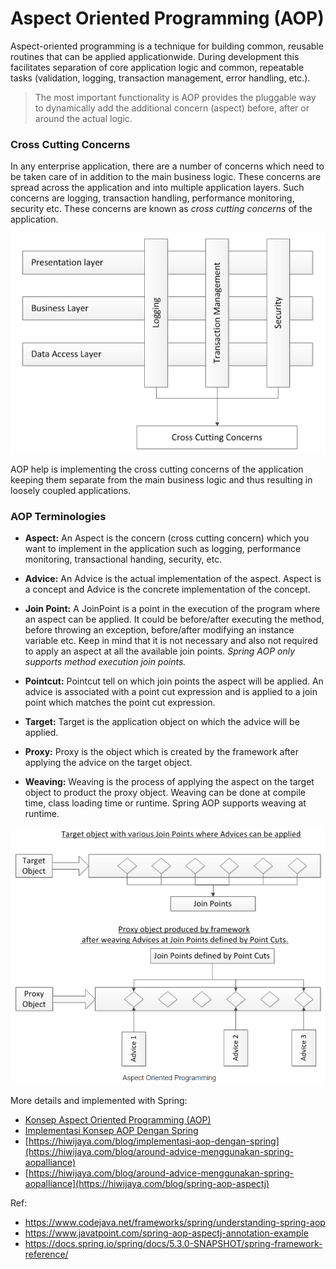 # Aspect Oriented Programming (AOP)

Aspect-oriented programming is a technique for building common, reusable routines that can be applied applicationwide. 
During development this facilitates separation of core application logic and common, 
repeatable tasks (validation, logging, transaction management, error handling, etc.).

> The most important functionality is AOP provides the pluggable way to dynamically add 
> the additional concern (aspect) before, after or around the actual logic.

### Cross Cutting Concerns

In any enterprise application, there are a number of concerns which need to be taken care of in addition 
to the main business logic. These concerns are spread across the application and into multiple application layers. 
Such concerns are logging, transaction handling, performance monitoring, security etc. These concerns are known as 
*cross cutting concerns* of the application.

![cross cutting concerns](docs/cross-cutting-concerns.png)

AOP help is implementing the cross cutting concerns of the application keeping them separate from the main business logic 
and thus resulting in loosely coupled applications.

### AOP Terminologies

- **Aspect:** An Aspect is the concern (cross cutting concern) which you want to implement in the application such as 
logging, performance monitoring, transactional handing, security, etc.

- **Advice:** An Advice is the actual implementation of the aspect. Aspect is a concept and Advice is the concrete 
implementation of the concept.

- **Join Point:** A JoinPoint is a point in the execution of the program where an aspect can be applied. 
It could be before/after executing the method, before throwing an exception, before/after modifying an instance variable etc. 
Keep in mind that it is not necessary and also not required to apply an aspect at all the available join points. 
*Spring AOP only supports method execution join points.*

- **Pointcut:** Pointcut tell on which join points the aspect will be applied. An advice is associated with a point cut 
expression and is applied to a join point which matches the point cut expression.

- **Target:** Target is the application object on which the advice will be applied.

- **Proxy:** Proxy is the object which is created by the framework after applying the advice on the target object.

- **Weaving:** Weaving is the process of applying the aspect on the target object to product the proxy object. 
Weaving can be done at compile time, class loading time or runtime. Spring AOP supports weaving at runtime.

![aspect oriented programming](docs/aop.png)


More details and implemented with Spring:
- [Konsep Aspect Oriented Programming (AOP)](https://hiwijaya.com/blog/konsep-aop)
- [Implementasi Konsep AOP Dengan Spring](https://hiwijaya.com/blog/implementasi-aop-dengan-spring)
- [https://hiwijaya.com/blog/implementasi-aop-dengan-spring](https://hiwijaya.com/blog/around-advice-menggunakan-spring-aopalliance)
- [https://hiwijaya.com/blog/around-advice-menggunakan-spring-aopalliance](https://hiwijaya.com/blog/spring-aop-aspectj)


Ref:
- https://www.codejava.net/frameworks/spring/understanding-spring-aop
- https://www.javatpoint.com/spring-aop-aspectj-annotation-example
- https://docs.spring.io/spring/docs/5.3.0-SNAPSHOT/spring-framework-reference/
